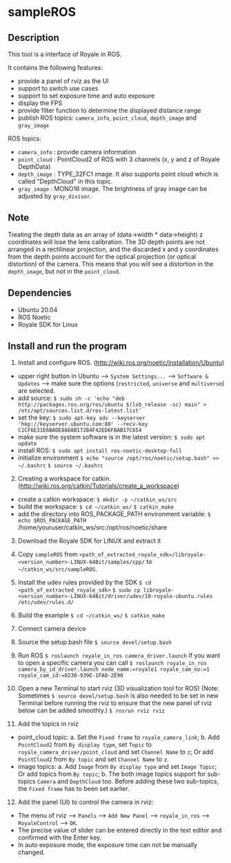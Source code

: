 sampleROS
=========


Description
-----------

This tool is a interface of Royale in ROS.

It contains the following features:
- provide a panel of rviz as the UI
- support to switch use cases
- support to set exposure time and auto exposure
- display the FPS
- provide filter function to determine the displayed distance range
- publish ROS topics: `camera_info`, `point_cloud`, `depth_image` and `gray_image`

ROS topics:
- `camera_info` : provide camera information
- `point_cloud` : PointCloud2 of ROS with 3 channels (x, y and z of Royale DepthData)
- `depth_image` : TYPE_32FC1 image. It also supports point cloud which is called "DepthCloud" in this topic.
- `gray_image`  : MONO16 image. The brightness of gray image can be adjusted by `gray_divisor`.


Note
----

Treating the depth data as an array of (data->width * data->height) z coordinates will lose the lens calibration.
The 3D depth points are not arranged in a rectilinear projection, and the discarded x and y coordinates from the
depth points account for the optical projection (or optical distortion) of the camera.
This means that you will see a distortion in the `depth_image`, but not in the `point_cloud`.


Dependencies
------------

- Ubuntu 20.04
- ROS Noetic
- Royale SDK for Linux


Install and run the program
---------------------------

1. Install and configure ROS. (http://wiki.ros.org/noetic/Installation/Ubuntu)
  - upper right button in Ubuntu --> `System Settings...` --> `Software & Updates` --> make sure the options 
    (`restricted`, `universe` and `multiverse`) are selected.
  - add source:
    `$ sudo sh -c 'echo "deb http://packages.ros.org/ros/ubuntu $(lsb_release -sc) main" > /etc/apt/sources.list.d/ros-latest.list'`
  - set the key:
    `$ sudo apt-key adv --keyserver 'hkp://keyserver.ubuntu.com:80' --recv-key C1CF6E31E6BADE8868B172B4F42ED6FBAB17C654`
  - make sure the system software is in the latest version:
    `$ sudo apt update`
  - install ROS:
    `$ sudo apt install ros-noetic-desktop-full`
  - initialize environment
    `$ echo "source /opt/ros/noetic/setup.bash" >> ~/.bashrc`
    `$ source ~/.bashrc`

2. Creating a workspace for catkin. (http://wiki.ros.org/catkin/Tutorials/create_a_workspace)
  - create a catkin workspace:
    `$ mkdir -p ~/catkin_ws/src`
  - build the workspace:
    `$ cd ~/catkin_ws/`
    `$ catkin_make`
  - add the directory into ROS_PACKAGE_PATH environment variable:
    `$ echo $ROS_PACKAGE_PATH`
    /home/youruser/catkin_ws/src:/opt/ros/noetic/share

3. Download the Royale SDK for LINUX and extract it

4. Copy `sampleROS` from `<path_of_extracted_royale_sdk>/libroyale-<version_number>-LINUX-64Bit/samples/cpp/`
   to `~/catkin_ws/src/sampleROS`.

5. Install the udev rules provided by the SDK
    `$ cd <path_of_extracted_royale_sdk>`
    `$ sudo cp libroyale-<version_number>-LINUX-64Bit/driver/udev/10-royale-ubuntu.rules /etc/udev/rules.d/`

6. Build the example
    `$ cd ~/catkin_ws/`
    `$ catkin_make`

7. Connect camera device

8. Source the setup.bash file
    `$ source devel/setup.bash`

9. Run ROS
    `$ roslaunch royale_in_ros camera_driver.launch`
    If you want to open a specific camera you can call 
    `$ roslaunch royale_in_ros camera_by_id_driver.launch node_name:=royale1 royale_cam_no:=1 royale_cam_id:=0230-939E-1FA8-2E90`

10. Open a new Terminal to start rviz (3D visualization tool for ROS)
    (Note: Sometimes `$ source devel/setup.bash` is also needed to be set in new Terminal before running the rviz
     to ensure that the new panel of rviz below can be added smoothly.)
    `$ rosrun rviz rviz`

11. Add the topics in rviz
  - point_cloud topic:
    a. Set the `Fixed frame` to `royale_camera_link`;
    b. Add `PointCloud2` from `By display type`, set `Topic` to `royale_camera_driver/point_cloud` and set `Channel Name` to `z`;
       Or add `PointCloud2` from `By topic` and set `Channel Name` to `z`.
  - image topics:
    a. Add `Image` from `By display type` and set `Image Topic`;
       Or add topics from `By topic`;
    b. The both image topics support for sub-topics `Camera` and `DepthCloud` too. 
       Before adding these two sub-topics, the `Fixed frame` has to been set earlier.

12. Add the panel (UI) to control the camera in rviz:
  - The menu of rviz --> `Panels` --> `Add New Panel` --> `royale_in_ros` --> `RoyaleControl` --> `OK`. 
  - The precise value of slider can be entered directly in the text editor and confirmed with the Enter key.
  - In auto exposure mode, the exposure time can not be manually changed.

